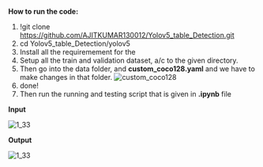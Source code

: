 **How to run the code:**<br>

1.    !git clone https://github.com/AJITKUMAR130012/Yolov5_table_Detection.git
2.    cd Yolov5_table_Detection/yolov5
3.    Install all the requiremement for the 
4.    Setup all the train and validation dataset, a/c to the given directory.
5.    Then go into the data folder, and **custom_coco128.yaml** and we have to make changes in that folder.
      ![custom_coco128](https://user-images.githubusercontent.com/60688738/222893182-583f657d-f5b6-4919-be3d-5f75c6a7adfc.png)
6.    done!
7.    Then run the running and testing script that is given in **.ipynb** file

**Input**

![1_33](https://user-images.githubusercontent.com/60688738/222893582-0c4ce529-6e97-4292-ba2b-15c0c2b2f52e.jpg)

**Output**

![1_33](https://user-images.githubusercontent.com/60688738/222893597-90ed1c1a-d4b3-46f0-8a66-d27879b84a52.jpg)


